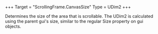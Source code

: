 +++
Target = "ScrollingFrame.CanvasSize"
Type = UDim2
+++

Determines the size of the area that is scrollable. The UDim2 is calculated using the parent gui's size, similar to the regular Size property on gui objects.